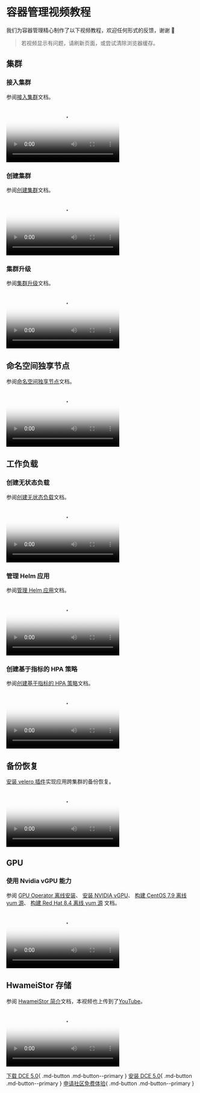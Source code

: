 # 容器管理视频教程

我们为容器管理精心制作了以下视频教程，欢迎任何形式的反馈，谢谢 🙏

> 若视频显示有问题，请刷新页面，或尝试清除浏览器缓存。

## 集群

### 接入集群

参阅[接入集群](../kpanda/user-guide/clusters/integrate-cluster.md)文档。

<div class="responsive-video-container">
<video controls src="https://harbor-test2.cn-sh2.ufileos.com/docs/videos/integrate-cluster.mp4" preload="metadata" poster="images/kpanda-integrate.png"></video>
</div>

### 创建集群

参阅[创建集群](../kpanda/user-guide/clusters/create-cluster.md)文档。

<div class="responsive-video-container">
<video controls src="https://harbor-test2.cn-sh2.ufileos.com/docs/videos/create-cluster.mp4" preload="metadata" poster="images/kpanda-create.png"></video>
</div>

### 集群升级

参阅[集群升级](../kpanda/user-guide/clusters/upgrade-cluster.md)文档。

<div class="responsive-video-container">
<video controls src="https://harbor-test2.cn-sh2.ufileos.com/docs/videos/cluster-upgrade.mp4" preload="metadata" poster="images/kpanda-upgrade.png"></video>
</div>

## 命名空间独享节点

参阅[命名空间独享节点](../kpanda/user-guide/namespaces/exclusive.md)文档。

<div class="responsive-video-container">
<video controls src="https://harbor-test2.cn-sh2.ufileos.com/docs/videos/exclusive-node.mp4" preload="metadata" poster="images/kpanda-exclude.png"></video>
</div>

## 工作负载

### 创建无状态负载

参阅[创建无状态负载](../kpanda/user-guide/workloads/create-deployment.md)文档。

<div class="responsive-video-container">
<video controls src="https://harbor-test2.cn-sh2.ufileos.com/docs/videos/create-deployment.mp4" preload="metadata" poster="images/kpanda-deployment.png"></video>
</div>

### 管理 Helm 应用

参阅[管理 Helm 应用](../kpanda/user-guide/helm/helm-app.md)文档。

<div class="responsive-video-container">
<video controls src="https://harbor-test2.cn-sh2.ufileos.com/docs/videos/helm-app.mp4" preload="metadata" poster="images/kpanda-helm.png"></video>
</div>

### 创建基于指标的 HPA 策略

参阅[创建基于指标的 HPA 策略](../kpanda/user-guide/scale/create-hpa.md)文档。

<div class="responsive-video-container">
<video controls src="https://harbor-test2.cn-sh2.ufileos.com/docs/videos/hpa.mp4" preload="metadata" poster="images/kpanda-hpa.png"></video>
</div>

## 备份恢复

[安装 velero 插件](../kpanda/user-guide/backup/install-velero.md)实现应用跨集群的备份恢复。

<div class="responsive-video-container">
<video controls src="https://harbor-test2.cn-sh2.ufileos.com/docs/videos/kpanda-velero.mp4" preload="metadata" poster="images/kpanda-velero.png"></video>
</div>

## GPU

### 使用 Nvidia vGPU 能力

参阅 [GPU Operator 离线安装](../kpanda/user-guide/gpu/nvidia/install_nvidia_driver_of_operator.md)、
[安装 NVIDIA vGPU](../kpanda/user-guide/gpu/nvidia/vgpu/vgpu_addon.md)、
[构建 CentOS 7.9 离线 yum 源](../kpanda/user-guide/gpu/nvidia/upgrade_yum_source_centos7_9.md)、
[构建 Red Hat 8.4 离线 yum 源](../kpanda/user-guide/gpu/nvidia/upgrade_yum_source_redhat8_4.md) 文档。

<div class="responsive-video-container">
<video controls src="https://harbor-test2.cn-sh2.ufileos.com/docs/videos/gpu.mp4" preload="metadata" poster="images/gpu.jpg"></video>
</div>

## HwameiStor 存储

参阅 [HwameiStor 简介](../storage/hwameistor/intro/index.md)文档，本视频也上传到了[YouTube](https://youtu.be/6D1vgj86hHY)。

<div class="responsive-video-container">
<video controls src="https://harbor-test2.cn-sh2.ufileos.com/docs/videos/hwa.mp4" preload="metadata" poster="images/hwacover.png"></video>
</div>

[下载 DCE 5.0](../download/index.md){ .md-button .md-button--primary }
[安装 DCE 5.0](../install/index.md){ .md-button .md-button--primary }
[申请社区免费体验](../dce/license0.md){ .md-button .md-button--primary }
